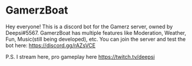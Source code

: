# GamerzBoat

Hey everyone! This is a discord bot for the Gamerz server, owned by Deepsi#5567. GamerzBoat has multiple features like Moderation, Weather, Fun, Music(still being developed), etc. You can join the server and test the bot here: https://discord.gg/rAZsVCE

P.S. I stream here, pro gameplay here https://twitch.tv/deepsi
